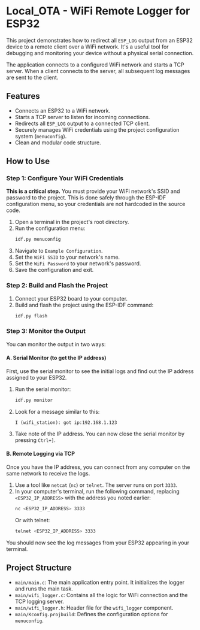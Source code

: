 # Local_OTA - WiFi Remote Logger for ESP32

This project demonstrates how to redirect all `ESP_LOG` output from an ESP32 device to a remote client over a WiFi network. It's a useful tool for debugging and monitoring your device without a physical serial connection.

The application connects to a configured WiFi network and starts a TCP server. When a client connects to the server, all subsequent log messages are sent to the client.

## Features

-   Connects an ESP32 to a WiFi network.
-   Starts a TCP server to listen for incoming connections.
-   Redirects all `ESP_LOG` output to a connected TCP client.
-   Securely manages WiFi credentials using the project configuration system (`menuconfig`).
-   Clean and modular code structure.

## How to Use

### Step 1: Configure Your WiFi Credentials

**This is a critical step.** You must provide your WiFi network's SSID and password to the project. This is done safely through the ESP-IDF configuration menu, so your credentials are not hardcoded in the source code.

1.  Open a terminal in the project's root directory.
2.  Run the configuration menu:
    ```bash
    idf.py menuconfig
    ```
3.  Navigate to `Example Configuration`.
4.  Set the `WiFi SSID` to your network's name.
5.  Set the `WiFi Password` to your network's password.
6.  Save the configuration and exit.

### Step 2: Build and Flash the Project

1.  Connect your ESP32 board to your computer.
2.  Build and flash the project using the ESP-IDF command:
    ```bash
    idf.py flash
    ```

### Step 3: Monitor the Output

You can monitor the output in two ways:

#### A. Serial Monitor (to get the IP address)

First, use the serial monitor to see the initial logs and find out the IP address assigned to your ESP32.

1.  Run the serial monitor:
    ```bash
    idf.py monitor
    ```
2.  Look for a message similar to this:
    ```
    I (wifi_station): got ip:192.168.1.123
    ```
3.  Take note of the IP address. You can now close the serial monitor by pressing `Ctrl+]`.

#### B. Remote Logging via TCP

Once you have the IP address, you can connect from any computer on the same network to receive the logs.

1.  Use a tool like `netcat` (`nc`) or `telnet`. The server runs on port `3333`.
2.  In your computer's terminal, run the following command, replacing `<ESP32_IP_ADDRESS>` with the address you noted earlier:
    ```bash
    nc <ESP32_IP_ADDRESS> 3333
    ```
    Or with telnet:
    ```bash
    telnet <ESP32_IP_ADDRESS> 3333
    ```

You should now see the log messages from your ESP32 appearing in your terminal.

## Project Structure

-   `main/main.c`: The main application entry point. It initializes the logger and runs the main task.
-   `main/wifi_logger.c`: Contains all the logic for WiFi connection and the TCP logging server.
-   `main/wifi_logger.h`: Header file for the `wifi_logger` component.
-   `main/Kconfig.projbuild`: Defines the configuration options for `menuconfig`.
